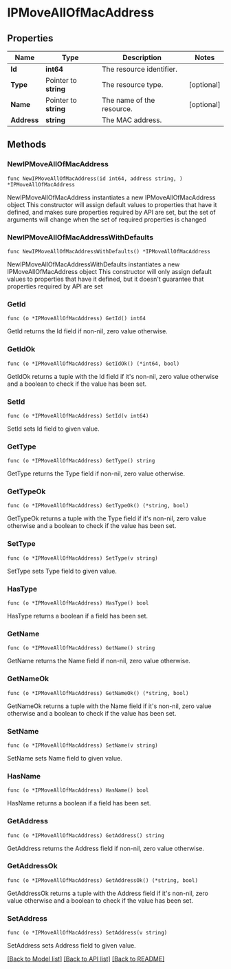 # IPMoveAllOfMacAddress

## Properties

Name | Type | Description | Notes
------------ | ------------- | ------------- | -------------
**Id** | **int64** | The resource identifier. | 
**Type** | Pointer to **string** | The resource type. | [optional] 
**Name** | Pointer to **string** | The name of the resource. | [optional] 
**Address** | **string** | The MAC address. | 

## Methods

### NewIPMoveAllOfMacAddress

`func NewIPMoveAllOfMacAddress(id int64, address string, ) *IPMoveAllOfMacAddress`

NewIPMoveAllOfMacAddress instantiates a new IPMoveAllOfMacAddress object
This constructor will assign default values to properties that have it defined,
and makes sure properties required by API are set, but the set of arguments
will change when the set of required properties is changed

### NewIPMoveAllOfMacAddressWithDefaults

`func NewIPMoveAllOfMacAddressWithDefaults() *IPMoveAllOfMacAddress`

NewIPMoveAllOfMacAddressWithDefaults instantiates a new IPMoveAllOfMacAddress object
This constructor will only assign default values to properties that have it defined,
but it doesn't guarantee that properties required by API are set

### GetId

`func (o *IPMoveAllOfMacAddress) GetId() int64`

GetId returns the Id field if non-nil, zero value otherwise.

### GetIdOk

`func (o *IPMoveAllOfMacAddress) GetIdOk() (*int64, bool)`

GetIdOk returns a tuple with the Id field if it's non-nil, zero value otherwise
and a boolean to check if the value has been set.

### SetId

`func (o *IPMoveAllOfMacAddress) SetId(v int64)`

SetId sets Id field to given value.


### GetType

`func (o *IPMoveAllOfMacAddress) GetType() string`

GetType returns the Type field if non-nil, zero value otherwise.

### GetTypeOk

`func (o *IPMoveAllOfMacAddress) GetTypeOk() (*string, bool)`

GetTypeOk returns a tuple with the Type field if it's non-nil, zero value otherwise
and a boolean to check if the value has been set.

### SetType

`func (o *IPMoveAllOfMacAddress) SetType(v string)`

SetType sets Type field to given value.

### HasType

`func (o *IPMoveAllOfMacAddress) HasType() bool`

HasType returns a boolean if a field has been set.

### GetName

`func (o *IPMoveAllOfMacAddress) GetName() string`

GetName returns the Name field if non-nil, zero value otherwise.

### GetNameOk

`func (o *IPMoveAllOfMacAddress) GetNameOk() (*string, bool)`

GetNameOk returns a tuple with the Name field if it's non-nil, zero value otherwise
and a boolean to check if the value has been set.

### SetName

`func (o *IPMoveAllOfMacAddress) SetName(v string)`

SetName sets Name field to given value.

### HasName

`func (o *IPMoveAllOfMacAddress) HasName() bool`

HasName returns a boolean if a field has been set.

### GetAddress

`func (o *IPMoveAllOfMacAddress) GetAddress() string`

GetAddress returns the Address field if non-nil, zero value otherwise.

### GetAddressOk

`func (o *IPMoveAllOfMacAddress) GetAddressOk() (*string, bool)`

GetAddressOk returns a tuple with the Address field if it's non-nil, zero value otherwise
and a boolean to check if the value has been set.

### SetAddress

`func (o *IPMoveAllOfMacAddress) SetAddress(v string)`

SetAddress sets Address field to given value.



[[Back to Model list]](../README.md#documentation-for-models) [[Back to API list]](../README.md#documentation-for-api-endpoints) [[Back to README]](../README.md)


